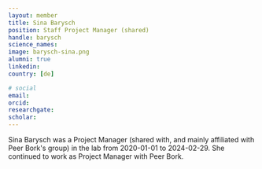 ```yaml
---
layout: member
title: Sina Barysch
position: Staff Project Manager (shared)
handle: barysch
science_names:
image: barysch-sina.png
alumni: true
linkedin:
country: [de]

# social
email:
orcid:
researchgate:
scholar:
---
```


Sina Barysch was a Project Manager (shared with, and mainly affiliated with Peer Bork's group) in the lab from 2020-01-01 to 2024-02-29. She continued to work as Project Manager with Peer Bork.
